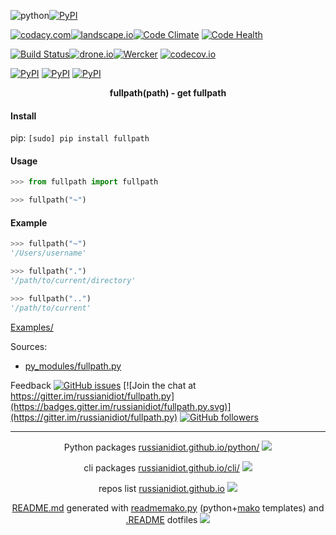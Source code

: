 ![python](https://img.shields.io/badge/language-python-blue.svg)[![PyPI](https://img.shields.io/pypi/pyversions/fullpath.svg)](https://pypi.python.org/pypi/fullpath)

[![codacy.com](https://img.shields.io/codacy/35b047ae7ed143a0a45a9a173e362161.svg)](https://www.codacy.com/app/russianidiot-github/fullpath-py/dashboard)[![landscape.io](https://landscape.io/github/russianidiot/fullpath.py/master/landscape.svg?style=flat)](https://landscape.io/github/russianidiot/fullpath.py/master)[![Code Climate](https://img.shields.io/codeclimate/github/russianidiot/fullpath.py.svg)](https://codeclimate.com/github/russianidiot/fullpath.py)
[![Code Health](https://scrutinizer-ci.com/g/russianidiot/fullpath.py/badges/quality-score.png?b=master)](https://scrutinizer-ci.com/g/russianidiot/fullpath.py)

[![Build Status](https://travis-ci.org/russianidiot/fullpath.py.svg?branch=master)](https://travis-ci.org/russianidiot/fullpath.py)[![drone.io](https://drone.io/github.com/russianidiot/fullpath.py/status.png)](https://drone.io/github.com/russianidiot/fullpath.py)[![Wercker](https://app.wercker.com/status/9255faeeb5f41bdd0bb7bdc2f1419752/s/master)](https://app.wercker.com/#applications/570bdaad2831cf7033139ceb/)
[![codecov.io](https://codecov.io/github/russianidiot/fullpath.py/coverage.svg?branch=master)](https://codecov.io/github/russianidiot/fullpath.py?branch=master)

[![PyPI](https://img.shields.io/pypi/v/fullpath.svg)](https://pypi.python.org/pypi/fullpath)
[![PyPI](https://img.shields.io/pypi/dm/fullpath.svg)](https://pypi.python.org/pypi/fullpath)
[![PyPI](https://img.shields.io/pypi/dd/fullpath.svg)](https://pypi.python.org/pypi/fullpath)

<p align="center">
    <b>fullpath(path) - get fullpath</b>
</p>

#### Install

pip: 
`[sudo] pip install fullpath`

#### Usage

```python
>>> from fullpath import fullpath

>>> fullpath("~")
```

#### Example

```python
>>> fullpath("~")
'/Users/username'

>>> fullpath(".")
'/path/to/current/directory'

>>> fullpath("..")
'/path/to/current'
```

[Examples/](https://github.com/russianidiot/fullpath.py/tree/master/Examples)

Sources:
*	[py_modules/fullpath.py](https://github.com/russianidiot/fullpath.py/blob/master/py_modules/fullpath.py)

Feedback
[![GitHub issues](https://img.shields.io/github/issues/russianidiot/fullpath.py.svg)](https://github.com/russianidiot/fullpath.py/issues)
[![Join the chat at https://gitter.im/russianidiot/fullpath.py](https://badges.gitter.im/russianidiot/fullpath.py.svg)](https://gitter.im/russianidiot/fullpath.py)
[![GitHub followers](https://img.shields.io/github/followers/russianidiot.svg?style=social&label=Follow)](https://github.com/russianidiot)

* * *

<p align="center">
	Python packages <a href="http://russianidiot.github.io/python/">russianidiot.github.io/python/</a>
	<img src="http://russianidiot.github.io/images/python/16.png" />
</p>
<p align="center">
	cli packages <a href="http://russianidiot.github.io/python/">russianidiot.github.io/cli/</a>
<img src="http://russianidiot.github.io/images/cli/16.png" />
</p>

<p align="center">
	repos list <a href="http://russianidiot.github.io/">russianidiot.github.io</a> <img src="http://russianidiot.github.io/images/star/16.png" />
</p>

<p align="center">
	<a href="https://raw.githubusercontent.com/russianidiot/fullpath.py/master/README.md">README.md</a> generated with <a href="https://github.com/russianidiot/readme-mako.py">readmemako.py</a> (python+<a href="http://www.makotemplates.org/">mako</a> templates) and <a href="https://github.com/russianidiot-dotfiles/.README">.README</a> dotfiles 
<img src="http://russianidiot.github.io/images/book/16.png">
</p>
